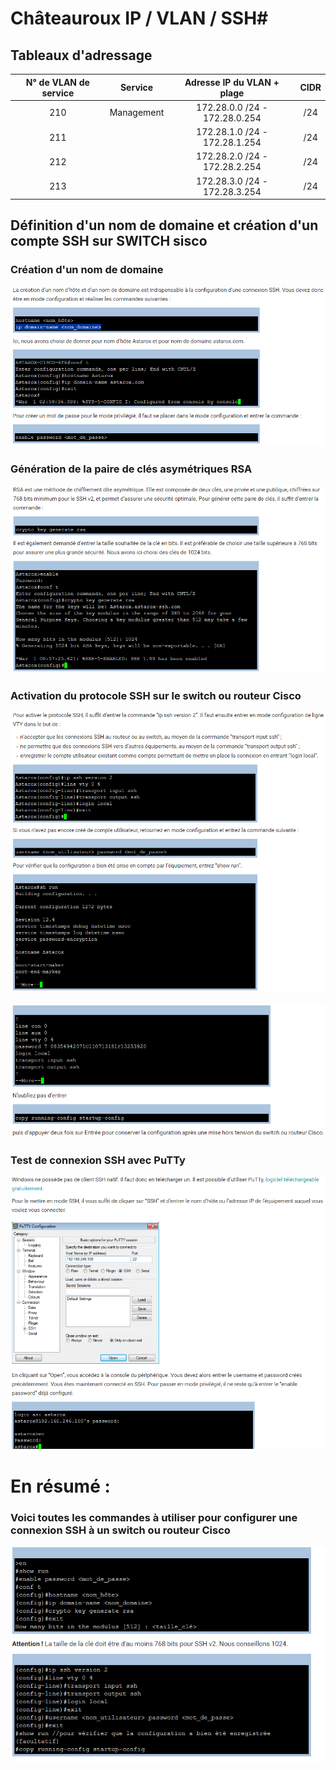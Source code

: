 # Châteauroux IP / VLAN / SSH#

## Tableaux d'adressage


| N° de VLAN de service| Service         |Adresse IP du VLAN + plage    |    CIDR                |
|:--------------------:|:---------------:|:----------------------------:|:----------------------:|
| 210                  | Management      |172.28.0.0 /24 - 172.28.0.254 |     /24                |
| 211                  |                 |172.28.1.0 /24 - 172.28.1.254 |       /24              |
| 212                  |                 |172.28.2.0 /24 - 172.28.2.254 |          /24           |
| 213                  |                 |172.28.3.0 /24 - 172.28.3.254 |        /24             |


## Définition d'un nom de domaine et création d'un compte SSH sur SWITCH sisco

### Création d'un nom de domaine ##
![Commandes_domaine_cisco](img/domaine.png)

### Génération de la paire de clés asymétriques RSA
![Generate_key_RSA](img/keyRSA.png)

### Activation du protocole SSH sur le switch ou routeur Cisco
![Compte_SSH1](img/SSH1.png)

![Compte_SSH2](img/SSH2.png)

### Test de connexion SSH avec PuTTy
![Test_PuTTy_SSH](img/putty.png)

# En résumé :

### Voici toutes les commandes à utiliser pour configurer une connexion SSH à un switch ou routeur Cisco
![Resume_Commandes_SSH](img/resume.png)

